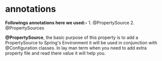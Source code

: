 # annotations

**Followings annotations here we used:-**
				1. @PropertySource
				2. @PropertySources
				
**@PropertySource**, the basic purpose of this property is to add a PropertySource to Spring's Environment it will be used in conjunction with @Configuration classes. In lay man term when you need to add extra property file and read there value it will help you.				
